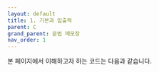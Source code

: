 ```yaml
---
layout: default
title: 1. 기본과 입출력
parent: C
grand_parent: 문법 메모장
nav_order: 1
---
```


본 페이지에서 이해하고자 하는 코드는 다음과 같습니다.
